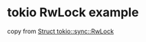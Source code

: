 # tokio RwLock example
copy from [Struct tokio::sync::RwLock](https://docs.rs/tokio/1.13.0/tokio/sync/struct.RwLock.html)
